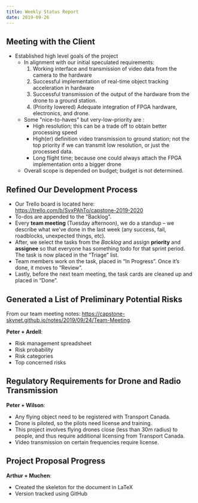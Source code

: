 ```yaml
---
title: Weekly Status Report
date: 2019-09-26
---
```


## Meeting with the Client

- Established high level goals of the project
  - In alignment with our initial speculated requirements:
    1. Working interface and transmission of video data from the camera to the hardware <!-- excerpt -->
    2. Successful implementation of real-time object tracking acceleration in hardware
    3. Successful transmission of the output of the hardware from the drone to a ground station.
    4. (Priority lowered) Adequate integration of FPGA hardware, electronics, and drone.
  - Some "nice-to-haves" but very-low-priority are :
    - High resolution; this can be a trade off to obtain better processing speed
    - High(er) definition video transmission to ground station; not the top priority if we can transmit low resolution, or just the processed data.
    - Long flight time; because one could always attach the FPGA implementation onto a bigger drone
  - Overall scope is depended on budget; budget is not determined.



## Refined Our Development Process

- Our Trello board is located here: <https://trello.com/b/SvxPAhTo/capstone-2019-2020>
- To-dos are appended to the "Backlog".
- Every **team meeting** (Tuesday afternoon), we do a standup – we describe what we’ve done in the last week (any success, fail, roadblocks, unexpected things, etc).
- After, we select the tasks from the *Backlog* and assign **priority** and **assignee** so that everyone has something todo for that sprint period. The task is now placed in the “Triage” list.
- Team members work on the task, placed in “In Progress”. Once it’s done, it moves to “Review”.
- Lastly, before the next team meeting, the task cards are cleaned up and placed in “Done”.



## Generated a List of Preliminary Potential Risks

From our team meeting notes: <https://capstone-skynet.github.io/notes/2019/09/24/Team-Meeting>.

**Peter + Ardell**:

- Risk management spreadsheet
- Risk probability
- Risk categories
- Top concerned risks



## Regulatory Requirements for Drone and Radio Transmission

**Peter + Wilson**:

- Any flying object need to be registered with Transport Canada.
- Drone is piloted, so the pilots need license and training.
- This project involves flying drones close (less than 30m radius) to people, and thus require additional licensing from Transport Canada.
- Video transmission on certain frequencies require license.



## Project Proposal Progress

**Arthur + Muchen**:

- Created the skeleton for the document in LaTeX
- Version tracked using GitHub



